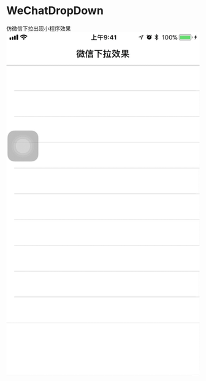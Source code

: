 # WeChatDropDown
仿微信下拉出现小程序效果
![仿微信下拉出现小程序效果gif](https://github.com/245427794/Image/blob/master/WeChatDropDown.gif)
